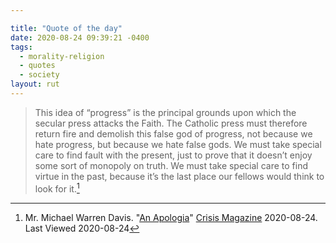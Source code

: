```yaml
---

title: "Quote of the day"
date: 2020-08-24 09:39:21 -0400
tags:
  - morality-religion
  - quotes
  - society
layout: rut
---
```



> This idea of “progress”  is the principal grounds upon which the secular press
> attacks the Faith. The Catholic press must therefore return fire and demolish
> this false god of progress, not because we hate progress, but because we hate
> false gods. We must take special care to find fault with the present, just to
> prove that it doesn’t enjoy some sort of monopoly on truth. We must take
> special care to find virtue in the past, because it’s the last place our
> fellows would think to look for it.[^20200824-1]

[^20200824-1]: Mr. Michael Warren Davis. "[An Apologia](https://www.crisismagazine.com/2020/an-apologia)"
[Crisis Magazine](https://www.crisismagazine.com/) 2020-08-24. Last Viewed 2020-08-24


